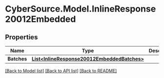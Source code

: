 # CyberSource.Model.InlineResponse20012Embedded
## Properties

Name | Type | Description | Notes
------------ | ------------- | ------------- | -------------
**Batches** | [**List&lt;InlineResponse20012EmbeddedBatches&gt;**](InlineResponse20012EmbeddedBatches.md) |  | [optional] 

[[Back to Model list]](../README.md#documentation-for-models) [[Back to API list]](../README.md#documentation-for-api-endpoints) [[Back to README]](../README.md)

